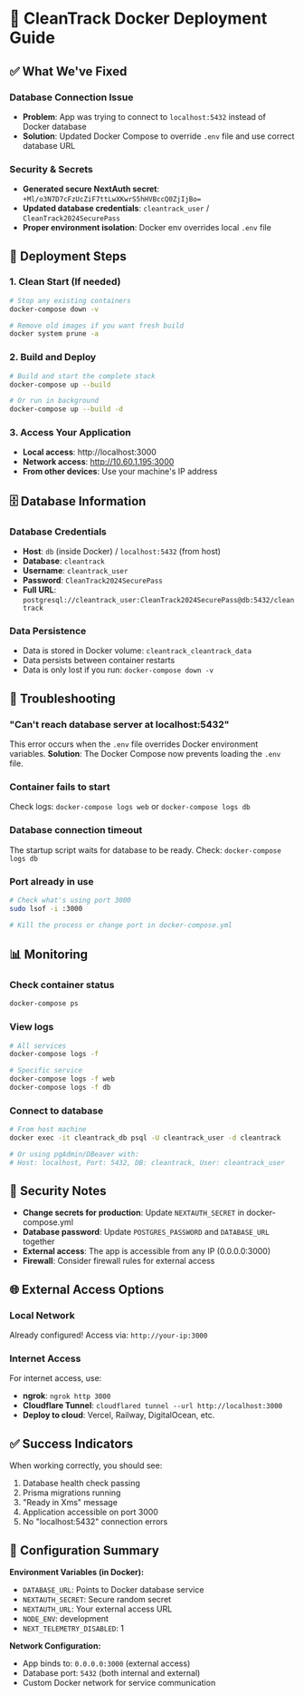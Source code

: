 # 🐳 CleanTrack Docker Deployment Guide

## ✅ What We've Fixed

### **Database Connection Issue**
- **Problem**: App was trying to connect to `localhost:5432` instead of Docker database
- **Solution**: Updated Docker Compose to override `.env` file and use correct database URL

### **Security & Secrets**
- **Generated secure NextAuth secret**: `+Ml/o3N7D7cFzUcZiF7ttLwXKwrS5hHVBccQ0ZjIjBo=`
- **Updated database credentials**: `cleantrack_user` / `CleanTrack2024SecurePass`
- **Proper environment isolation**: Docker env overrides local `.env` file

## 🚀 Deployment Steps

### **1. Clean Start (If needed)**
```bash
# Stop any existing containers
docker-compose down -v

# Remove old images if you want fresh build
docker system prune -a
```

### **2. Build and Deploy**
```bash
# Build and start the complete stack
docker-compose up --build

# Or run in background
docker-compose up --build -d
```

### **3. Access Your Application**
- **Local access**: http://localhost:3000
- **Network access**: http://10.60.1.195:3000
- **From other devices**: Use your machine's IP address

## 🗄️ Database Information

### **Database Credentials**
- **Host**: `db` (inside Docker) / `localhost:5432` (from host)
- **Database**: `cleantrack`
- **Username**: `cleantrack_user`
- **Password**: `CleanTrack2024SecurePass`
- **Full URL**: `postgresql://cleantrack_user:CleanTrack2024SecurePass@db:5432/cleantrack`

### **Data Persistence**
- Data is stored in Docker volume: `cleantrack_cleantrack_data`
- Data persists between container restarts
- Data is only lost if you run: `docker-compose down -v`

## 🔧 Troubleshooting

### **"Can't reach database server at localhost:5432"**
This error occurs when the `.env` file overrides Docker environment variables.
**Solution**: The Docker Compose now prevents loading the `.env` file.

### **Container fails to start**
Check logs: `docker-compose logs web` or `docker-compose logs db`

### **Database connection timeout**
The startup script waits for database to be ready. Check: `docker-compose logs db`

### **Port already in use**
```bash
# Check what's using port 3000
sudo lsof -i :3000

# Kill the process or change port in docker-compose.yml
```

## 📊 Monitoring

### **Check container status**
```bash
docker-compose ps
```

### **View logs**
```bash
# All services
docker-compose logs -f

# Specific service
docker-compose logs -f web
docker-compose logs -f db
```

### **Connect to database**
```bash
# From host machine
docker exec -it cleantrack_db psql -U cleantrack_user -d cleantrack

# Or using pgAdmin/DBeaver with:
# Host: localhost, Port: 5432, DB: cleantrack, User: cleantrack_user
```

## 🔐 Security Notes

- **Change secrets for production**: Update `NEXTAUTH_SECRET` in docker-compose.yml
- **Database password**: Update `POSTGRES_PASSWORD` and `DATABASE_URL` together
- **External access**: The app is accessible from any IP (0.0.0.0:3000)
- **Firewall**: Consider firewall rules for external access

## 🌐 External Access Options

### **Local Network**
Already configured! Access via: `http://your-ip:3000`

### **Internet Access**
For internet access, use:
- **ngrok**: `ngrok http 3000`
- **Cloudflare Tunnel**: `cloudflared tunnel --url http://localhost:3000`
- **Deploy to cloud**: Vercel, Railway, DigitalOcean, etc.

## ✅ Success Indicators

When working correctly, you should see:
1. Database health check passing
2. Prisma migrations running
3. "Ready in Xms" message
4. Application accessible on port 3000
5. No "localhost:5432" connection errors

## 📝 Configuration Summary

**Environment Variables (in Docker):**
- `DATABASE_URL`: Points to Docker database service
- `NEXTAUTH_SECRET`: Secure random secret
- `NEXTAUTH_URL`: Your external access URL
- `NODE_ENV`: development
- `NEXT_TELEMETRY_DISABLED`: 1

**Network Configuration:**
- App binds to: `0.0.0.0:3000` (external access)
- Database port: `5432` (both internal and external)
- Custom Docker network for service communication 